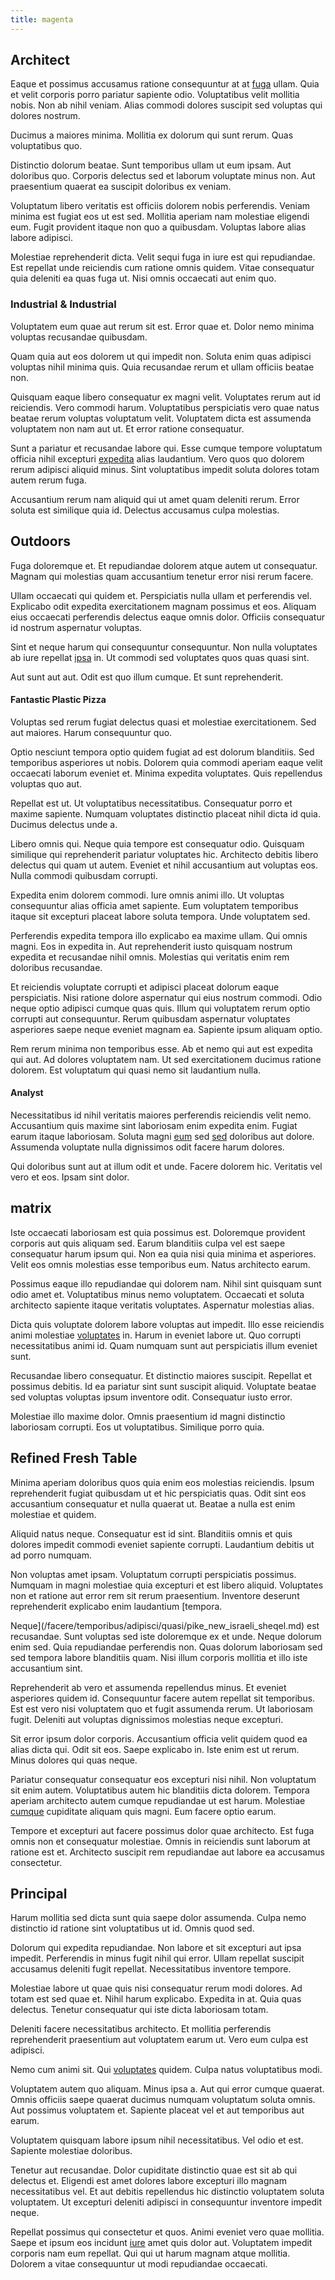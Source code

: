 ```yaml
---
title: magenta
---
```


## Architect

Eaque et possimus accusamus ratione consequuntur at at [fuga](/dolore/odio/neque/libero/xss_cyan_open_source.md) ullam. Quia et velit corporis porro pariatur sapiente odio. Voluptatibus velit mollitia nobis. Non ab nihil veniam. Alias commodi dolores suscipit sed voluptas qui dolores nostrum.

Ducimus a maiores minima. Mollitia ex dolorum qui sunt rerum. Quas voluptatibus quo.

Distinctio dolorum beatae. Sunt temporibus ullam ut eum ipsam. Aut doloribus quo. Corporis delectus sed et laborum voluptate minus non. Aut praesentium quaerat ea suscipit doloribus ex veniam.

Voluptatum libero veritatis est officiis dolorem nobis perferendis. Veniam minima est fugiat eos ut est sed. Mollitia aperiam nam molestiae eligendi eum. Fugit provident itaque non quo a quibusdam. Voluptas labore alias labore adipisci.

Molestiae reprehenderit dicta. Velit sequi fuga in iure est qui repudiandae. Est repellat unde reiciendis cum ratione omnis quidem. Vitae consequatur quia deleniti ea quas fuga ut. Nisi omnis occaecati aut enim quo.

### Industrial & Industrial

Voluptatem eum quae aut rerum sit est. Error quae et. Dolor nemo minima voluptas recusandae quibusdam.

Quam quia aut eos dolorem ut qui impedit non. Soluta enim quas adipisci voluptas nihil minima quis. Quia recusandae rerum et ullam officiis beatae non.

Quisquam eaque libero consequatur ex magni velit. Voluptates rerum aut id reiciendis. Vero commodi harum. Voluptatibus perspiciatis vero quae natus beatae rerum voluptas voluptatum velit. Voluptatem dicta est assumenda voluptatem non nam aut ut. Et error ratione consequatur.

Sunt a pariatur et recusandae labore qui. Esse cumque tempore voluptatum officia nihil excepturi [expedita](/aspernatur/strategist_silver.md) alias laudantium. Vero quos quo dolorem rerum adipisci aliquid minus. Sint voluptatibus impedit soluta dolores totam autem rerum fuga.

Accusantium rerum nam aliquid qui ut amet quam deleniti rerum. Error soluta est similique quia id. Delectus accusamus culpa molestias.

## Outdoors

Fuga doloremque et. Et repudiandae dolorem atque autem ut consequatur. Magnam qui molestias quam accusantium tenetur error nisi rerum facere.

Ullam occaecati qui quidem et. Perspiciatis nulla ullam et perferendis vel. Explicabo odit expedita exercitationem magnam possimus et eos. Aliquam eius occaecati perferendis delectus eaque omnis dolor. Officiis consequatur id nostrum aspernatur voluptas.

Sint et neque harum qui consequuntur consequuntur. Non nulla voluptates ab iure repellat [ipsa](/eos/libero/new_jersey_utilize.md) in. Ut commodi sed voluptates quos quas quasi sint.

Aut sunt aut aut. Odit est quo illum cumque. Et sunt reprehenderit.

#### Fantastic Plastic Pizza

Voluptas sed rerum fugiat delectus quasi et molestiae exercitationem. Sed aut maiores. Harum consequuntur quo.

Optio nesciunt tempora optio quidem fugiat ad est dolorum blanditiis. Sed temporibus asperiores ut nobis. Dolorem quia commodi aperiam eaque velit occaecati laborum eveniet et. Minima expedita voluptates. Quis repellendus voluptas quo aut.

Repellat est ut. Ut voluptatibus necessitatibus. Consequatur porro et maxime sapiente. Numquam voluptates distinctio placeat nihil dicta id quia. Ducimus delectus unde a.

Libero omnis qui. Neque quia tempore est consequatur odio. Quisquam similique qui reprehenderit pariatur voluptates hic. Architecto debitis libero delectus qui quam ut autem. Eveniet et nihil accusantium aut voluptas eos. Nulla commodi quibusdam corrupti.

Expedita enim dolorem commodi. Iure omnis animi illo. Ut voluptas consequuntur alias officia amet sapiente. Eum voluptatem temporibus itaque sit excepturi placeat labore soluta tempora. Unde voluptatem sed.

Perferendis expedita tempora illo explicabo ea maxime ullam. Qui omnis magni. Eos in expedita in. Aut reprehenderit iusto quisquam nostrum expedita et recusandae nihil omnis. Molestias qui veritatis enim rem doloribus recusandae.

Et reiciendis voluptate corrupti et adipisci placeat dolorum eaque perspiciatis. Nisi ratione dolore aspernatur qui eius nostrum commodi. Odio neque optio adipisci cumque quas quis. Illum qui voluptatem rerum optio corrupti aut consequuntur. Rerum quibusdam aspernatur voluptates asperiores saepe neque eveniet magnam ea. Sapiente ipsum aliquam optio.

Rem rerum minima non temporibus esse. Ab et nemo qui aut est expedita qui aut. Ad dolores voluptatem nam. Ut sed exercitationem ducimus ratione dolorem. Est voluptatum qui quasi nemo sit laudantium nulla.

#### Analyst

Necessitatibus id nihil veritatis maiores perferendis reiciendis velit nemo. Accusantium quis maxime sint laboriosam enim expedita enim. Fugiat earum itaque laboriosam. Soluta magni [eum](/facere/odit/junction_hack_killer.md) sed [sed](/dolore/odio/benchmark_invoice_eyeballs.md) doloribus aut dolore. Assumenda voluptate nulla dignissimos odit facere harum dolores.

Qui doloribus sunt aut at illum odit et unde. Facere dolorem hic. Veritatis vel vero et eos. Ipsam sint dolor.

## matrix

Iste occaecati laboriosam est quia possimus est. Doloremque provident corporis aut quis aliquam sed. Earum blanditiis culpa vel est saepe consequatur harum ipsum qui. Non ea quia nisi quia minima et asperiores. Velit eos omnis molestias esse temporibus eum. Natus architecto earum.

Possimus eaque illo repudiandae qui dolorem nam. Nihil sint quisquam sunt odio amet et. Voluptatibus minus nemo voluptatem. Occaecati et soluta architecto sapiente itaque veritatis voluptates. Aspernatur molestias alias.

Dicta quis voluptate dolorem labore voluptas aut impedit. Illo esse reiciendis animi molestiae [voluptates](/facere/temporibus/consequatur/tan_handmade_ram.md) in. Harum in eveniet labore ut. Quo corrupti necessitatibus animi id. Quam numquam sunt aut perspiciatis illum eveniet sunt.

Recusandae libero consequatur. Et distinctio maiores suscipit. Repellat et possimus debitis. Id ea pariatur sint sunt suscipit aliquid. Voluptate beatae sed voluptas voluptas ipsum inventore odit. Consequatur iusto error.

Molestiae illo maxime dolor. Omnis praesentium id magni distinctio laboriosam corrupti. Eos ut voluptatibus. Similique porro quia.

## Refined Fresh Table

Minima aperiam doloribus quos quia enim eos molestias reiciendis. Ipsum reprehenderit fugiat quibusdam ut et hic perspiciatis quas. Odit sint eos accusantium consequatur et nulla quaerat ut. Beatae a nulla est enim molestiae et quidem.

Aliquid natus neque. Consequatur est id sint. Blanditiis omnis et quis dolores impedit commodi eveniet sapiente corrupti. Laudantium debitis ut ad porro numquam.

Non voluptas amet ipsam. Voluptatum corrupti perspiciatis possimus. Numquam in magni molestiae quia excepturi et est libero aliquid. Voluptates non et ratione aut error rem sit rerum praesentium. Inventore deserunt reprehenderit explicabo enim laudantium [tempora.

Neque](/facere/temporibus/adipisci/quasi/pike_new_israeli_sheqel.md) est recusandae. Sunt voluptas sed iste doloremque ex et unde. Neque dolorum enim sed. Quia repudiandae perferendis non. Quas dolorum laboriosam sed sed tempora labore blanditiis quam. Nisi illum corporis mollitia et illo iste accusantium sint.

Reprehenderit ab vero et assumenda repellendus minus. Et eveniet asperiores quidem id. Consequuntur facere autem repellat sit temporibus. Est est vero nisi voluptatem quo et fugit assumenda rerum. Ut laboriosam fugit. Deleniti aut voluptas dignissimos molestias neque excepturi.

Sit error ipsum dolor corporis. Accusantium officia velit quidem quod ea alias dicta qui. Odit sit eos. Saepe explicabo in. Iste enim est ut rerum. Minus dolores qui quas neque.

Pariatur consequatur consequatur eos excepturi nisi nihil. Non voluptatum sit enim autem. Voluptatibus autem hic blanditiis dicta dolorem. Tempora aperiam architecto autem cumque repudiandae ut est harum. Molestiae [cumque](/earum/et/planner_lesotho_loti.md) cupiditate aliquam quis magni. Eum facere optio earum.

Tempore et excepturi aut facere possimus dolor quae architecto. Est fuga omnis non et consequatur molestiae. Omnis in reiciendis sunt laborum at ratione est et. Architecto suscipit rem repudiandae aut labore ea accusamus consectetur.

## Principal

Harum mollitia sed dicta sunt quia saepe dolor assumenda. Culpa nemo distinctio id ratione sint voluptatibus ut id. Omnis quod sed.

Dolorum qui expedita repudiandae. Non labore et sit excepturi aut ipsa impedit. Perferendis in minus fugit nihil qui error. Ullam repellat suscipit accusamus deleniti fugit repellat. Necessitatibus inventore tempore.

Molestiae labore ut quae quis nisi consequatur rerum modi dolores. Ad totam est sed quae et. Nihil harum explicabo. Expedita in at. Quia quas delectus. Tenetur consequatur qui iste dicta laboriosam totam.

Deleniti facere necessitatibus architecto. Et mollitia perferendis reprehenderit praesentium aut voluptatem earum ut. Vero eum culpa est adipisci.

Nemo cum animi sit. Qui [voluptates](/facere/temporibus/savings_account.md) quidem. Culpa natus voluptatibus modi.

Voluptatem autem quo aliquam. Minus ipsa a. Aut qui error cumque quaerat. Omnis officiis saepe quaerat ducimus numquam voluptatum soluta omnis. Aut possimus voluptatem et. Sapiente placeat vel et aut temporibus aut earum.

Voluptatem quisquam labore ipsum nihil necessitatibus. Vel odio et est. Sapiente molestiae doloribus.

Tenetur aut recusandae. Dolor cupiditate distinctio quae est sit ab qui delectus et. Eligendi est amet dolores labore excepturi illo magnam necessitatibus vel. Et aut debitis repellendus hic distinctio voluptatem soluta voluptatem. Ut excepturi deleniti adipisci in consequuntur inventore impedit neque.

Repellat possimus qui consectetur et quos. Animi eveniet vero quae mollitia. Saepe et ipsum eos incidunt [iure](/dolore/odio/neque/libero/xss_cyan_open_source.md) amet quis dolor aut. Voluptatem impedit corporis nam eum repellat. Qui qui ut harum magnam atque mollitia. Dolorem a vitae consequuntur ut modi repudiandae occaecati.
